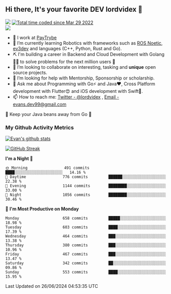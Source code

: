 ## Hi there, It's your favorite DEV lordvidex 👋
<img src="https://komarev.com/ghpvc/?username=lordvidex&label=Views&color=blue&style=plastic" /> <a href="https://wakatime.com/@0e56db35-d16b-410a-acc0-4085055304bf"><img src="https://wakatime.com/badge/user/0e56db35-d16b-410a-acc0-4085055304bf.svg" alt="Total time coded since Mar 29 2022" /></a>  
![](https://github-profile-trophy.vercel.app/?username=lordvidex)
- 🔭 I work at [PayTrybe](https://www.paytrybe.com)
- 🌱 I’m currently learning Robotics with frameworks such as [ROS Noetic](ros.org), [ev3dev](www.ev3dev.org) and languages (C++, Python, Rust and Go).
- ⛏️ I'm building a career in Backend and Cloud Development with Golang 🧙🏼 to solve problems for the next million users 🤌
- 👯 I’m looking to collaborate on interesting, tasking and **unique** open source projects.
- 🤔 I’m looking for help with Mentorship, Sponsorship or scholarship.
- 💬 Ask me about Programming with Go⚡️ and Java❤️, Cross Platform development with Flutter😍 and iOS development with Swift🚀.
- 📫 How to reach me: [Twitter - @lordvidex](https://twitter.com/lordvidex) , [Email - evans.dev99@gmail.com](mailto:evans.dev99@gmail.com?body=Hello%20Evans,)
  
    
🎤 Keep your Java beans away from Go 🌚
  
  
### My Github Activity Metrics
<div>
<!-- <a href="https://github.com/lordvidex">
  <img src="https://github-readme-stats.vercel.app/api/top-langs/?username=lordvidex&theme=light" />
</a>    -->
<!-- [![Top Langs](https://github-readme-stats.vercel.app/api/top-langs/?username=lordvidex)](https://github.com/lordvidex/)  -->
<a href="https://github.com/lordvidex">
 <img src="https://github-readme-stats.vercel.app/api?username=lordvidex&show_icons=true&theme=light&line_height=27" alt="Evan's github stats"/>
</a>
</div>

[![GitHub Streak](https://github-readme-streak-stats.herokuapp.com?user=lordvidex&theme=github-dark&hide_border=true)](https://git.io/streak-stats)

<!--
  <a href="https://github.com/iampawan/FlutterExampleApps">
    <img align="center" src="https://github-readme-stats.vercel.app/api/pin/?username=iampawan&repo=FlutterExampleApps&theme=light" />

  </a>
  <a href="https://github.com/iampawan/VelocityX">
   <img align="center" src="https://github-readme-stats.vercel.app/api/pin/?username=iampawan&repo=VelocityX&theme=light" />
  </a>
-->
<!--START_SECTION:waka-->
**I'm a Night 🦉** 

```text
🌞 Morning                491 commits         ████░░░░░░░░░░░░░░░░░░░░░   14.16 % 
🌆 Daytime                776 commits         ██████░░░░░░░░░░░░░░░░░░░   22.38 % 
🌃 Evening                1144 commits        ████████░░░░░░░░░░░░░░░░░   33.00 % 
🌙 Night                  1056 commits        ████████░░░░░░░░░░░░░░░░░   30.46 % 
```
📅 **I'm Most Productive on Monday** 

```text
Monday                   658 commits         █████░░░░░░░░░░░░░░░░░░░░   18.98 % 
Tuesday                  603 commits         ████░░░░░░░░░░░░░░░░░░░░░   17.39 % 
Wednesday                464 commits         ███░░░░░░░░░░░░░░░░░░░░░░   13.38 % 
Thursday                 380 commits         ███░░░░░░░░░░░░░░░░░░░░░░   10.96 % 
Friday                   467 commits         ███░░░░░░░░░░░░░░░░░░░░░░   13.47 % 
Saturday                 342 commits         ██░░░░░░░░░░░░░░░░░░░░░░░   09.86 % 
Sunday                   553 commits         ████░░░░░░░░░░░░░░░░░░░░░   15.95 % 
```



 Last Updated on 26/06/2024 04:53:35 UTC
<!--END_SECTION:waka-->
